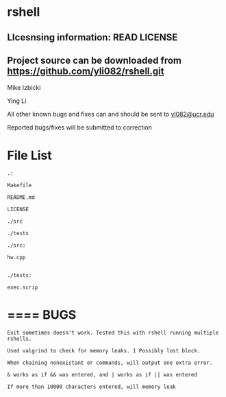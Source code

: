 rshell
======

LIcesnsing information: READ LICENSE
------
Project source can be downloaded from https://github.com/yli082/rshell.git
-----
Mike Izbicki

Ying Li

All other known bugs and fixes can and should be sent to yl082@ucr.edu

Reported bugs/fixes will be submitted to correction

File List
======
```
.:

Makefile

README.md

LICENSE

./src

./tests

```
```
./src:

hw.cpp
```
```

./tests:

exec.scrip

```
====
BUGS
====
```
Exit sometimes doesn't work. Tested this with rshell running multiple rshells.

Used valgrind to check for memory leaks. 1 Possibly lost block.

When chaining nonexistant or commands, will output one extra error.

& works as if && was entered, and | works as if || was entered

If more than 10000 characters entered, will memory leak




```
